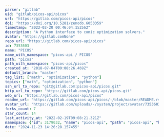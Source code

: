 ```yaml
---
parser: "gitlab"
uid: "gitlab/picos-api/picos"
url: "https://gitlab.com/picos-api/picos"
doi: "https://doi.org/10.5281/zenodo.6053359"
timestamp: "2022-02-20 00:46:04.152562"
description: "A Python interface to conic optimization solvers."
avatar: "https://gitlab.comNone"
repo_url: "https://gitlab.com/picos-api/picos"
id: 7353603
name: "PICOS"
name_with_namespace: "picos-api / PICOS"
path: "picos"
path_with_namespace: "picos-api/picos"
created_at: "2018-07-04T09:08:26.469Z"
default_branch: "master"
tag_list: ["math", "optimization", "python"]
topics: ["math", "optimization", "python"]
ssh_url_to_repo: "git@gitlab.com:picos-api/picos.git"
http_url_to_repo: "https://gitlab.com/picos-api/picos.git"
web_url: "https://gitlab.com/picos-api/picos"
readme_url: "https://gitlab.com/picos-api/picos/-/blob/master/README.rst"
avatar_url: "https://gitlab.com/uploads/-/system/project/avatar/7353603/logo.png"
forks_count: 7
star_count: 14
last_activity_at: "2022-02-19T09:08:21.321Z"
namespace: {"id": 3179032, "name": "picos-api", "path": "picos-api", "kind": "group", "full_path": "picos-api", "parent_id": null, "avatar_url": null, "web_url": "https://gitlab.com/groups/picos-api"}
date: "2024-11-23 14:26:28.157455"
---
```


